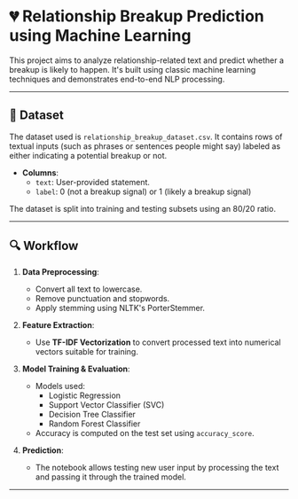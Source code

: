 # 💔 Relationship Breakup Prediction using Machine Learning

This project aims to analyze relationship-related text and predict whether a breakup is likely to happen. It's built using classic machine learning techniques and demonstrates end-to-end NLP processing.

---

## 📂 Dataset

The dataset used is `relationship_breakup_dataset.csv`. It contains rows of textual inputs (such as phrases or sentences people might say) labeled as either indicating a potential breakup or not.

- **Columns**: 
  - `text`: User-provided statement.
  - `label`: 0 (not a breakup signal) or 1 (likely a breakup signal)

The dataset is split into training and testing subsets using an 80/20 ratio.

---

## 🔍 Workflow

1. **Data Preprocessing**:
   - Convert all text to lowercase.
   - Remove punctuation and stopwords.
   - Apply stemming using NLTK's PorterStemmer.

2. **Feature Extraction**:
   - Use **TF-IDF Vectorization** to convert processed text into numerical vectors suitable for training.

3. **Model Training & Evaluation**:
   - Models used:
     - Logistic Regression
     - Support Vector Classifier (SVC)
     - Decision Tree Classifier
     - Random Forest Classifier
   - Accuracy is computed on the test set using `accuracy_score`.

4. **Prediction**:
   - The notebook allows testing new user input by processing the text and passing it through the trained model.

---
